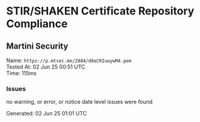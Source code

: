 # STIR/SHAKEN Certificate Repository Compliance

## Martini Security

Name: `https://p.mtsec.me/2884/d8eCRIuwywM4.pem`\
Tested At: 02 Jun 25 00:51 UTC\
Time: 115ms

### Issues

no warning, or error, or notice date level issues were found

Generated: 02 Jun 25 01:01 UTC